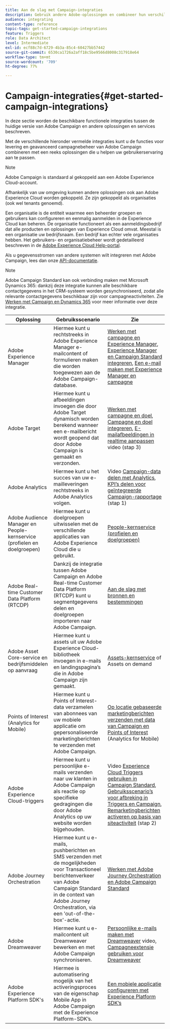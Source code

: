 ```yaml
---
title: Aan de slag met Campaign-integraties
description: Gebruik andere Adobe-oplossingen en combineer hun verschillende mogelijkheden met Campaign.
audience: integrating
content-type: reference
topic-tags: get-started-campaign-integrations
feature: Triggers
role: Data Architect
level: Intermediate
exl-id: ecf88c7d-6729-4b3a-85c4-60427bb57442
source-git-commit: 6530ca1726a2aff18c5be9566d8008c317918e64
workflow-type: tm+mt
source-wordcount: '709'
ht-degree: 77%

---
```


# Campaign-integraties{#get-started-campaign-integrations}

In deze sectie worden de beschikbare functionele integraties tussen de huidige versie van Adobe Campaign en andere oplossingen en services beschreven.

Met de verschillende hieronder vermelde integraties kunt u de functies voor levering en geavanceerd campagnebeheer van Adobe Campaign combineren met een reeks oplossingen die u helpen uw gebruikerservaring aan te passen.

>[!NOTE]
>
> Adobe Campaign is standaard al gekoppeld aan een Adobe Experience Cloud-account.

Afhankelijk van uw omgeving kunnen andere oplossingen ook aan Adobe Experience Cloud worden gekoppeld. Ze zijn gekoppeld als organisaties (ook wel tenants genoemd).

Een organisatie is de entiteit waarmee een beheerder groepen en gebruikers kan configureren en eenmalig aanmelden in de Experience Cloud kan beheren. De organisatie functioneert als een aanmeldingsbedrijf dat alle producten en oplossingen van Experience Cloud omvat. Meestal is een organisatie uw bedrijfsnaam. Een bedrijf kan echter vele organisaties hebben. Het gebruikers- en organisatiebeheer wordt gedetailleerd beschreven in de [Adobe Experience Cloud Help-portal](https://experienceleague.adobe.com/docs/core-services/interface/manage-users-and-products/organizations.html).

Als u gegevensstromen van andere systemen wilt integreren met Adobe Campaign, lees dan onze [API-documentatie](../../api/using/get-started-apis.md).

>[!NOTE]
>
>Adobe Campaign Standard kan ook verbinding maken met Microsoft Dynamics 365: dankzij deze integratie kunnen alle beschikbare contactgegevens in het CRM-systeem worden gesynchroniseerd, zodat alle relevante contactgegevens beschikbaar zijn voor campagneactiviteiten. Zie [Werken met Campaign en Dynamics 365](../../integrating/using/d365-acs-get-started.md) voor meer informatie over deze integratie.


<table> 
 <thead> 
  <tr> 
   <th> Oplossing<br /> </th> 
   <th> Gebruiksscenario<br /> </th> 
   <th> Zie<br /> </th> 
  </tr> 
 </thead> 
 <tbody> 
  <tr> 
   <td> Adobe Experience Manager<br /> </td> 
   <td> Hiermee kunt u rechtstreeks in Adobe Experience Manager e-mailcontent of formulieren maken die worden toegewezen aan de Adobe Campaign-database.<br /> </td> 
   <td> 
     <a href="../../integrating/using/integrating-with-experience-manager.md">Werken met campagne en Experience Manager</a>, <a href="https://helpx.adobe.com/nl/experience-manager/6-4/sites/administering/using/campaignstandard.html">Experience Manager en Campaign Standard integreren</a>, <a href="https://experienceleague.adobe.com/docs/experience-manager-65/administering/integration/campaignstandard.html">Een e-mail maken met Experience Manager en campagne</a> 
    </td> 
  </tr> 
  <tr> 
   <td> Adobe Target<br /> </td> 
   <td> Hiermee kunt u afbeeldingen invoegen die door Adobe Target dynamisch worden berekend wanneer een e-mailbericht wordt geopend dat door Adobe Campaign is gemaakt en verzonden.<br /> </td> 
   <td> 
    <a href="../../integrating/using/about-campaign-target-integration.md">Werken met campagne en doel</a>, <a href="https://experienceleague.adobe.com/docs/target/using/integrate/campaign-and-target.html">Campagne en doel integreren</a>, <a href="https://helpx.adobe.com/marketing-cloud/how-to/email-marketing.html">E-mailafbeeldingen in realtime aanpassen</a> video (stap 3)
    </td> 
  </tr> 
  <tr> 
   <td> Adobe Analytics<br /> </td> 
   <td> Hiermee kunt u het succes van uw e-mailleveringen rechtstreeks in Adobe Analytics volgen.<br /> </td> 
   <td> 
    Video <a href="../../integrating/using/about-campaign-analytics-integration.md">Campaign-data delen met Analytics</a>, <a href="https://helpx.adobe.com/marketing-cloud/how-to/email-marketing.html">KPI’s delen voor geïntegreerde Campaign-rapportage</a> (stap 1)
    </td> 
  </tr> 
  <tr> 
   <td> Adobe Audience Manager en People-kernservice (profielen en doelgroepen)<br /> </td> 
   <td> Hiermee kunt u doelgroepen uitwisselen met de verschillende applicaties van Adobe Experience Cloud die u gebruikt.<br /> </td> 
   <td> <a href="../../integrating/using/about-campaign-audience-manager-or-people-core-service-integration.md">People-kernservice (profielen en doelgroepen)</a><br /> </td> 
  </tr> 
   <tr> 
   <td> Adobe Real-time Customer Data Platform (RTCDP)<br /> </td> 
   <td> Dankzij de integratie tussen Adobe Campaign en Adobe Real-time Customer Data Platform (RTCDP) kunt u segmentgegevens delen en doelgroepen importeren naar Adobe Campaign.</td>
   <td><a href="../../integrating/using/get-started-sources-destinations.md">Aan de slag met bronnen en bestemmingen</a></td>
  </tr> 
  <tr> 
   <td> Adobe Asset Core-service en bedrijfsmiddelen op aanvraag<br /> </td> 
   <td> Hiermee kunt u assets uit uw Adobe Experience Cloud-bibliotheek invoegen in e-mails en landingspagina’s die in Adobe Campaign zijn gemaakt.<br /> </td> 
   <td> <a href="../../integrating/using/working-with-campaign-and-assets-core-service.md">Assets-kernservice</a> of Assets on demand<br /> </td> 
  </tr> 
  <tr> 
   <td> Points of Interest (Analytics for Mobile)<br /> </td> 
   <td> Hiermee kunt u Points of Interest-data verzamelen van abonnees van uw mobiele applicatie om gepersonaliseerde marketingberichten te verzenden met Adobe Campaign.<br /> </td> 
   <td> <a href="../../integrating/using/about-campaign-points-of-interest-data-integration.md">Op locatie gebaseerde marketingberichten verzenden met data van Campaign en Points of Interest</a> (Analytics for Mobile)<br /> </td> 
  </tr> 
  <tr> 
   <td> Adobe Experience Cloud-triggers<br /> </td> 
   <td> Hiermee kunt u persoonlijke e-mails verzenden naar uw klanten in Adobe Campaign als reactie op specifieke gedragingen die door Adobe Analytics op uw website worden bijgehouden.<br /> </td> 
   <td> 
    Video <a href="../../integrating/using/about-adobe-experience-cloud-triggers.md">Experience Cloud Triggers gebruiken in Campaign Standard</a>, <a href="../../integrating/using/abandonment-triggers-use-cases.md">Gebruiksscenario’s voor afbreking in Triggers en Campaign</a>, <a href="https://helpx.adobe.com/marketing-cloud/how-to/email-marketing.html">Remarketingberichten activeren op basis van siteactiviteit</a> (stap 2)
    </td> 
  </tr> 
    <tr> 
   <td> Adobe Journey Orchestration<br /> </td> 
   <td> Hiermee kunt u e-mails, pushberichten en SMS verzenden met de mogelijkheden voor Transactioneel berichtenverkeer van Adobe Campaign Standard in de context van Adobe Journey Orchestration, via een 'out-of-the-box'-actie.<br /> </td> 
   <td> <a href="https://experienceleague.adobe.com/docs/journeys/using/action-journeys/working-with-adobe-campaign.html">Werken met Adobe Journey Orchestration en Adobe Campaign Standard</a><br /> </td> 
  </tr> 
  <tr> 
   <td> Adobe Dreamweaver<br /> </td> 
   <td> Hiermee kunt u e-mailcontent uit Dreamweaver bewerken en met Adobe Campaign synchroniseren.<br /> </td> 
   <td> 
    <a href="https://experienceleague.adobe.com/docs/campaign-learn/campaign-standard-tutorials/designing-content/email-designer/dreamweaver-integration.html?lang=nl">Persoonlijke e-mails maken met Dreamweaver</a> video, <a href="https://helpx.adobe.com/nl/dreamweaver/using/working-with-dreamweaver-and-campaign.html">Campagneextensie gebruiken voor Dreamweaver</a> 
  </td> 
  </tr> 
  <tr> 
   <td> Adobe Experience Platform SDK's<br /> </td> 
   <td> Hiermee is automatisering mogelijk van het activeringsproces van de eigenschap Mobile App in Adobe Campaign met de Experience Platform-SDK’s.<br /> </td> 
   <td> <a href="https://helpx.adobe.com/nl/campaign/kb/configuring-app-sdk.html">Een mobiele applicatie configureren met Experience Platform SDK’s</a><br /> </td> 
  </tr> 
 </tbody> 
</table>
